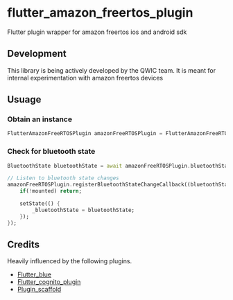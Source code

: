# flutter_amazon_freertos_plugin

Flutter plugin wrapper for amazon freertos ios and android sdk

## Development

This library is being actively developed by the QWIC team. It is meant for internal experimentation with amazon freertos devices

## Usuage
### Obtain an instance
```dart
FlutterAmazonFreeRTOSPlugin amazonFreeRTOSPlugin = FlutterAmazonFreeRTOSPlugin.instance;
```

### Check for bluetooth state
```dart
BluetoothState bluetoothState = await amazonFreeRTOSPlugin.bluetoothState;

// Listen to bluetooth state changes
amazonFreeRTOSPlugin.registerBluetoothStateChangeCallback((bluetoothState) {
    if(!mounted) return;

    setState(() {
        _bluetoothState = bluetoothState;
    });
});
```

## Credits
Heavily influenced by the following plugins.
- [Flutter_blue](https://pub.dartlang.org/packages/flutter_blue)
- [Flutter_cognito_plugin](https://pub.dev/packages/flutter_cognito_plugin)
- [Plugin_scaffold](https://pub.dev/packages/plugin_scaffold)